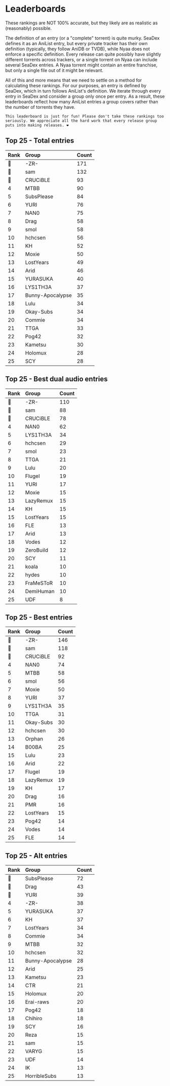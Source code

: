 # Leaderboards

These rankings are NOT 100% accurate, but they likely are as realistic as (reasonably) possible.

The definition of an entry (or a "complete" torrent) is quite murky. SeaDex defines it as an AniList entry, but every private tracker has their own definition (typically, they follow AniDB or TVDB), while Nyaa does not enforce a specific definition. Every release can quite possibly have slightly different torrents across trackers, or a single torrent on Nyaa can include several SeaDex entries. A Nyaa torrent might contain an entire franchise, but only a single file out of it might be relevant.

All of this and more means that we need to settle on a method for calculating these rankings. For our purposes, an entry is defined by SeaDex, which in turn follows AniList's definition. We iterate through every entry in SeaDex and consider a group only once per entry. As a result, these leaderboards reflect how many AniList entries a group covers rather than the number of torrents they have.

```{note}
This leaderboard is just for fun! Please don't take these rankings too seriously. We appreciate all the hard work that every release group puts into making releases. ❤️
```

## Top 25 - Total entries

| Rank | Group            | Count |
| :----| :----------------| :-----|
| 🥇   | -ZR-             | 171   |
| 🥈   | sam              | 132   |
| 🥉   | CRUCiBLE         | 93    |
| 4    | MTBB             | 90    |
| 5    | SubsPlease       | 84    |
| 6    | YURI             | 76    |
| 7    | NAN0             | 75    |
| 8    | Drag             | 58    |
| 9    | smol             | 58    |
| 10   | hchcsen          | 56    |
| 11   | KH               | 52    |
| 12   | Moxie            | 50    |
| 13   | LostYears        | 49    |
| 14   | Arid             | 46    |
| 15   | YURASUKA         | 40    |
| 16   | LYS1TH3A         | 37    |
| 17   | Bunny-Apocalypse | 35    |
| 18   | Lulu             | 34    |
| 19   | Okay-Subs        | 34    |
| 20   | Commie           | 34    |
| 21   | TTGA             | 33    |
| 22   | Pog42            | 32    |
| 23   | Kametsu          | 30    |
| 24   | Holomux          | 28    |
| 25   | SCY              | 28    |

## Top 25 - Best dual audio entries

| Rank | Group     | Count |
| :----| :---------| :-----|
| 🥇   | -ZR-      | 110   |
| 🥈   | sam       | 88    |
| 🥉   | CRUCiBLE  | 78    |
| 4    | NAN0      | 62    |
| 5    | LYS1TH3A  | 34    |
| 6    | hchcsen   | 29    |
| 7    | smol      | 23    |
| 8    | TTGA      | 21    |
| 9    | Lulu      | 20    |
| 10   | Flugel    | 19    |
| 11   | YURI      | 17    |
| 12   | Moxie     | 15    |
| 13   | LazyRemux | 15    |
| 14   | KH        | 15    |
| 15   | LostYears | 15    |
| 16   | FLE       | 13    |
| 17   | Arid      | 13    |
| 18   | Vodes     | 12    |
| 19   | ZeroBuild | 12    |
| 20   | SCY       | 11    |
| 21   | koala     | 10    |
| 22   | hydes     | 10    |
| 23   | FraMeSToR | 10    |
| 24   | DemiHuman | 10    |
| 25   | UDF       | 8     |

## Top 25 - Best entries

| Rank | Group     | Count |
| :----| :---------| :-----|
| 🥇   | -ZR-      | 146   |
| 🥈   | sam       | 118   |
| 🥉   | CRUCiBLE  | 92    |
| 4    | NAN0      | 74    |
| 5    | MTBB      | 58    |
| 6    | smol      | 56    |
| 7    | Moxie     | 50    |
| 8    | YURI      | 37    |
| 9    | LYS1TH3A  | 35    |
| 10   | TTGA      | 31    |
| 11   | Okay-Subs | 30    |
| 12   | hchcsen   | 30    |
| 13   | Orphan    | 26    |
| 14   | B00BA     | 25    |
| 15   | Lulu      | 23    |
| 16   | Arid      | 22    |
| 17   | Flugel    | 19    |
| 18   | LazyRemux | 19    |
| 19   | KH        | 17    |
| 20   | Drag      | 16    |
| 21   | PMR       | 16    |
| 22   | LostYears | 15    |
| 23   | Pog42     | 14    |
| 24   | Vodes     | 14    |
| 25   | FLE       | 14    |

## Top 25 - Alt entries

| Rank | Group            | Count |
| :----| :----------------| :-----|
| 🥇   | SubsPlease       | 72    |
| 🥈   | Drag             | 43    |
| 🥉   | YURI             | 39    |
| 4    | -ZR-             | 38    |
| 5    | YURASUKA         | 37    |
| 6    | KH               | 37    |
| 7    | LostYears        | 34    |
| 8    | Commie           | 34    |
| 9    | MTBB             | 32    |
| 10   | hchcsen          | 32    |
| 11   | Bunny-Apocalypse | 28    |
| 12   | Arid             | 25    |
| 13   | Kametsu          | 23    |
| 14   | CTR              | 21    |
| 15   | Holomux          | 20    |
| 16   | Erai-raws        | 20    |
| 17   | Pog42            | 18    |
| 18   | Chihiro          | 18    |
| 19   | SCY              | 16    |
| 20   | Reza             | 15    |
| 21   | sam              | 15    |
| 22   | VARYG            | 15    |
| 23   | UDF              | 14    |
| 24   | IK               | 13    |
| 25   | HorribleSubs     | 13    |
